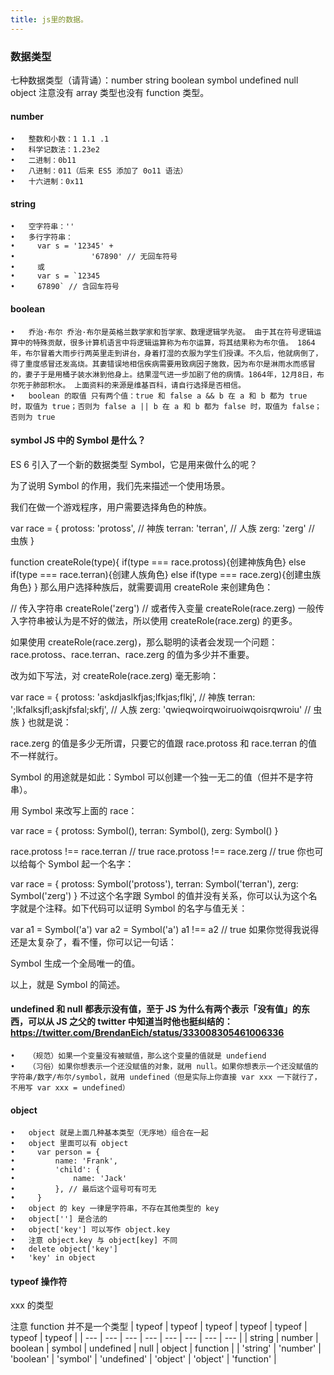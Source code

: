 ```yaml
---
title: js里的数据。
---
```


### 数据类型

七种数据类型（请背诵）：number string boolean symbol undefined null object 注意没有 array 类型也没有 function 类型。
#### number
	•	整数和小数：1 1.1 .1
	•	科学记数法：1.23e2
	•	二进制：0b11
	•	八进制：011（后来 ES5 添加了 0o11 语法）
	•	十六进制：0x11
#### string
	•	空字符串：''
	•	多行字符串：
	•	  var s = '12345' +
	•	              '67890' // 无回车符号
	•	  或
	•	  var s = `12345
	•	  67890` // 含回车符号
#### boolean
	•	乔治·布尔 乔治·布尔是英格兰数学家和哲学家、数理逻辑学先驱。 由于其在符号逻辑运算中的特殊贡献，很多计算机语言中将逻辑运算称为布尔运算，将其结果称为布尔值。 1864年，布尔冒着大雨步行两英里走到讲台，身着打湿的衣服为学生们授课。不久后，他就病倒了，得了重度感冒还发高烧。其妻错误地相信疾病需要用致病因子施救，因为布尔是淋雨水而感冒的，妻子于是用桶子装水淋到他身上。结果湿气进一步加剧了他的病情。1864年，12月8日，布尔死于肺部积水。 上面资料的来源是维基百科，请自行选择是否相信。
	•	boolean 的取值 只有两个值：true 和 false a && b 在 a 和 b 都为 true 时，取值为 true；否则为 false a || b 在 a 和 b 都为 false 时，取值为 false；否则为 true
#### symbol JS 中的 Symbol 是什么？
ES 6 引入了一个新的数据类型 Symbol，它是用来做什么的呢？

为了说明 Symbol 的作用，我们先来描述一个使用场景。

我们在做一个游戏程序，用户需要选择角色的种族。

var race = {
  protoss: 'protoss', // 神族
  terran: 'terran', // 人族
  zerg: 'zerg' // 虫族
}

function createRole(type){
  if(type === race.protoss){创建神族角色}
  else if(type === race.terran){创建人族角色}
  else if(type === race.zerg){创建虫族角色}
}
那么用户选择种族后，就需要调用 createRole 来创建角色：

// 传入字符串
createRole('zerg') 
// 或者传入变量
createRole(race.zerg)
一般传入字符串被认为是不好的做法，所以使用 createRole(race.zerg) 的更多。

如果使用 createRole(race.zerg)，那么聪明的读者会发现一个问题：race.protoss、race.terran、race.zerg 的值为多少并不重要。



改为如下写法，对 createRole(race.zerg) 毫无影响：

var race = {
  protoss: 'askdjaslkfjas;lfkjas;flkj', // 神族
  terran: ';lkfalksjfl;askjfsfal;skfj', // 人族
  zerg: 'qwieqwoirqwoiruoiwqoisrqwroiu' // 虫族
}
也就是说：

race.zerg 的值是多少无所谓，只要它的值跟 race.protoss 和 race.terran 的值不一样就行。



Symbol 的用途就是如此：Symbol 可以创建一个独一无二的值（但并不是字符串）。

用 Symbol 来改写上面的 race：

var race = {
  protoss: Symbol(),
  terran: Symbol(),
  zerg: Symbol()
}

race.protoss !== race.terran // true
race.protoss !== race.zerg // true
你也可以给每个 Symbol 起一个名字：

var race = {
  protoss: Symbol('protoss'),
  terran: Symbol('terran'),
  zerg: Symbol('zerg')
}
不过这个名字跟 Symbol 的值并没有关系，你可以认为这个名字就是个注释。如下代码可以证明 Symbol 的名字与值无关：

var a1 = Symbol('a')
var a2 = Symbol('a')
a1 !== a2 // true
如果你觉得我说得还是太复杂了，看不懂，你可以记一句话：

Symbol 生成一个全局唯一的值。



以上，就是 Symbol 的简述。
#### undefined 和 null 都表示没有值，至于 JS 为什么有两个表示「没有值」的东西，可以从 JS 之父的 twitter 中知道当时他也挺纠结的：https://twitter.com/BrendanEich/status/333008305461006336
	•	（规范）如果一个变量没有被赋值，那么这个变量的值就是 undefiend
	•	（习俗）如果你想表示一个还没赋值的对象，就用 null。如果你想表示一个还没赋值的字符串/数字/布尔/symbol，就用 undefined（但是实际上你直接 var xxx 一下就行了，不用写 var xxx = undefined）
#### object
	•	object 就是上面几种基本类型（无序地）组合在一起
	•	object 里面可以有 object
	•	  var person = {
	•	      name: 'Frank', 
	•	      'child': {
	•	          name: 'Jack'
	•	      }, // 最后这个逗号可有可无
	•	  }
	•	object 的 key 一律是字符串，不存在其他类型的 key
	•	object[''] 是合法的
	•	object['key'] 可以写作 object.key
	•	注意 object.key 与 object[key] 不同
	•	delete object['key']
	•	'key' in object
#### typeof 操作符
xxx 的类型

注意 function 并不是一个类型
| typeof | typeof |  typeof | typeof | typeof | typeof | typeof |
| --- | --- |  --- | --- | --- | --- | --- | --- |
| string | number | boolean | symbol | undefined | null | object  | function | 
| 'string' | 'number' | 'boolean' | 'symbol' | 'undefined' | 'object' | 'object' | 'function' | 
